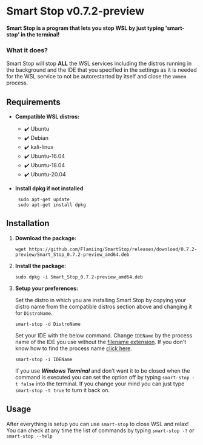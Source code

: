 # Smart Stop v0.7.2-preview

**Smart Stop is a program that lets you stop WSL by just typing 'smart-stop' in the terminal!**

### What it does?


Smart Stop will stop **ALL** the WSL services including the distros running in the background and the IDE that you specified in the settings as it is needed for the WSL service to not be autorestarted by itself and close the `Vmmem` process. 

## Requirements

  
 - **Compatible WSL distros:**
		 
	 - ✔️ Ubuntu 		 
	 - ✔️ Debian 		 
	 - ✔️ kali-linux 		 
	 - ✔️ Ubuntu-16.04 		 
	 - ✔️ Ubuntu-18.04 		 
	 - ✔️ Ubuntu-20.04

		 
 - **Install dpkg if not installed**
	
		sudo apt-get update
		sudo apt-get install dpkg

## Installation
	

 1. **Download the package:**
	 
		wget https://github.com/Flamiing/SmartStop/releases/download/0.7.2-preview/Smart_Stop_0.7.2-preview_amd64.deb
 2. **Install the package:**

		sudo dpkg -i Smart_Stop_0.7.2-preview_amd64.deb

 3. **Setup your preferences:**
 
	Set the distro in which you are installing Smart Stop by copying your distro name from the compatible distros section above and changing it for `DistroName`.

		smart-stop -d DistroName
	Set your IDE with the below command. Change `IDEName` by the process name of the IDE you use without the [filename extension](https://en.wikipedia.org/wiki/Filename_extension#:~:text=A%20filename%20extension%2C%20file%20name,md%20). If you don't know how to find the process name [click here](https://docs.celonis.com/en/how-to-discover-a-process-name-for-a-specific-application.html).

		smart-stop -i IDEName
		
	If you use _**Windows Terminal**_ and don’t want it to be closed when the command is executed you can set the option off by typing `smart-stop -t false` into the terminal.
	If you change your mind you can just type `smart-stop -t true` to turn it back on.

 

## Usage

After everything is setup you can use `smart-stop` to close WSL and relax!
You can check at any time the list of commands by typing `smart-stop -?` or `smart-stop --help`
